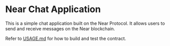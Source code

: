 # Near Chat Application

This is a simple chat application built on the Near Protocol. It allows users to send and receive messages on the Near blockchain.

Refer to [USAGE.md](./USAGE.md) for how to build and test the contract.
